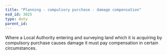 ```yaml
---
title: "Planning - compulsory purchase - damage compensation"
esd_id: 3025
type: duty
parent_id:  
---
```


Where a Local Authority entering and surveying land which it is acquiring by compulsory purchase causes damage it must pay compensation in certain circumstances.

